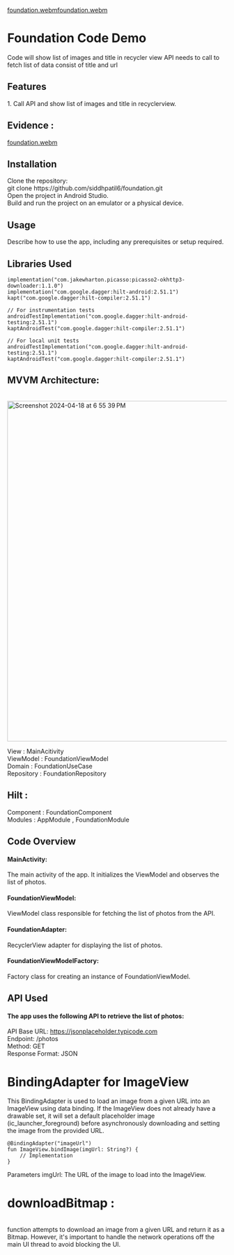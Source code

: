 [foundation.webm](https://github.com/siddhpatil6/foundation/assets/5618021/23dd8ff1-e08c-4e94-87f9-ec0f26d6fc7b)[foundation.webm](https://github.com/siddhpatil6/foundation/assets/5618021/2b3b0b2f-7fca-490b-bd17-9d3c825aca3e)<h1>Foundation Code Demo </h1>
Code will show list of images and title in recycler view
API needs to call to fetch list of data consist of title and url

<h2>Features </h2>
1. Call API and show list of images and title in recyclerview.

<h2>Evidence : </h2> 

[foundation.webm](https://github.com/siddhpatil6/foundation/assets/5618021/032aa08d-dc19-42f2-8753-68af80245c06)


<h2>Installation </h2>
Clone the repository: <br>
git clone https://github.com/siddhpatil6/foundation.git <br>
Open the project in Android Studio. <br>
Build and run the project on an emulator or a physical device. <br>

<h2>Usage </h2>
Describe how to use the app, including any prerequisites or setup required. <br>

<h2>Libraries Used </h2>

```
implementation("com.jakewharton.picasso:picasso2-okhttp3-downloader:1.1.0")
implementation("com.google.dagger:hilt-android:2.51.1")
kapt("com.google.dagger:hilt-compiler:2.51.1")

// For instrumentation tests
androidTestImplementation("com.google.dagger:hilt-android-testing:2.51.1")
kaptAndroidTest("com.google.dagger:hilt-compiler:2.51.1")

// For local unit tests
androidTestImplementation("com.google.dagger:hilt-android-testing:2.51.1")
kaptAndroidTest("com.google.dagger:hilt-compiler:2.51.1")
```


<h2>MVVM Architecture:  </h2>
 <br>
<img width="782" alt="Screenshot 2024-04-18 at 6 55 39 PM" src="https://github.com/siddhpatil6/forthcode/assets/5618021/92acbce2-5a82-4578-a87d-f68e2e2a6596">

View :  MainAcitivity <br>
ViewModel : FoundationViewModel <br>
Domain : FoundationUseCase <br>
Repository : FoundationRepository <br>


<h2>Hilt : </h2>
Component : FoundationComponent <br>
Modules : AppModule , FoundationModule <br>

<h2>Code Overview </h2>
<h4>MainActivity: </h4> The main activity of the app. It initializes the ViewModel and observes the list of photos.
<h4>FoundationViewModel: </h4> ViewModel class responsible for fetching the list of photos from the API.
<h4>FoundationAdapter: </h4> RecyclerView adapter for displaying the list of photos.
<h4>FoundationViewModelFactory: </h4> Factory class for creating an instance of FoundationViewModel.

<h2>API Used </h2>
<h4>The app uses the following API to retrieve the list of photos: </h4>


API Base URL: https://jsonplaceholder.typicode.com <br>
Endpoint: /photos <br>
Method: GET <br>
Response Format: JSON <br>


<h1>BindingAdapter for ImageView </h1>

This BindingAdapter is used to load an image from a given URL into an ImageView using data binding. If the ImageView does not already have a drawable set, it will set a default placeholder image (ic_launcher_foreground) before asynchronously downloading and setting the image from the provided URL.

```
@BindingAdapter("imageUrl")
fun ImageView.bindImage(imgUrl: String?) {
    // Implementation
}
```

Parameters
imgUrl: The URL of the image to load into the ImageView.

<h1>downloadBitmap : </h1> <br>
function attempts to download an image from a given URL and return it as a Bitmap. However, it's important to handle the network operations off the main UI thread to avoid blocking the UI.

